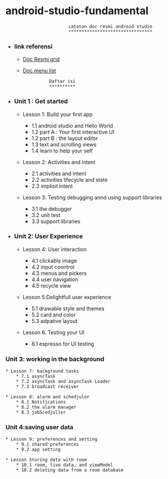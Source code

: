 # android-studio-fundamental
							

							catatan doc resmi android studio
							********************************


* ### link referensi
	* [Doc Resmi grid](https://codelabs.developers.google.com/android-training/)
	* [Doc menu list](https://developer.android.com/courses/fundamentals-training/toc-v2#unit_2_user_experience)

					Daftar isi
					**********

* ### Unit 1 : Get started

	* Lesson 1: Build your first app
		* 1.1 android studio and Hello World
		* 1.2 part A : Your first interactive UI
		* 1.2 part B : the layout editor
		* 1.3 text and scrolling views
		* 1.4 learn to help your self

	* Lesson 2: Activities and intent
		* 2.1 activities and intent
		* 2.2 activities lifecycle and state
		* 2.3 implisit intent

	* Lesson 3: Testing debugging annd using support libraries
		* 3.1 the debugger
		* 3.2 unit test
		* 3.3 support libraries

* ### Unit 2: User Experience

	* Lesson 4: User interaction
		* 4.1 clickable image
		* 4.2 input coontrol
		* 4.3 menus and pickers
		* 4.4 user navigation
		* 4.5 recycle view

	* Lesson 5:Delightfull user experience
		* 5.1 drawable style and themes
		* 5.2 card and color
		* 5.3 adpative layout

	* Lesson 6. Testing your UI
		* 6.1 espresso for UI testing

### Unit 3: working in the background 

	* Lesson 7: background tasks
		* 7.1 asyncTask
		* 7.2 asyncTask and asyncTask Loader
		* 7.3 broadcast receiver

	* Lesson 8: alarm and schedjuler
		* 8.1 Notifications
		* 8.2 the alarm manager
		* 8.3 jobScedjuller

### Unit 4:saving user data

	* Lesson 9: preferences and setting 
		* 9.1 shared preferences
		* 9.2 app setting

	* Lesson Storing data with room
		* 10.1 room, live data, and viewModel
		* 10.2 deleting data from a room database

		

